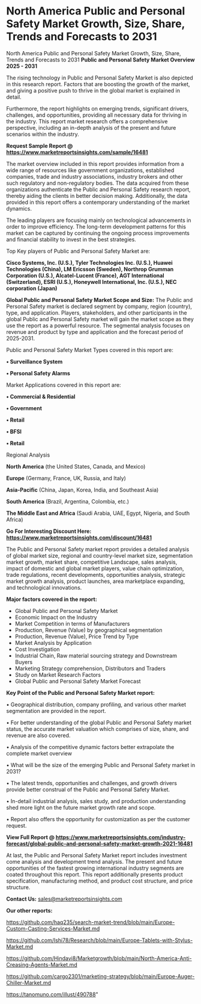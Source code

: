 # North America Public and Personal Safety Market Growth, Size, Share, Trends and Forecasts to 2031
North America Public and Personal Safety Market Growth, Size, Share, Trends and Forecasts to 2031
<Strong> Public and Personal Safety Market Overview 2025 - 2031</strong>

The rising technology in Public and Personal Safety Market is also depicted in this research report. Factors that are boosting the growth of the market, and giving a positive push to thrive in the global market is explained in detail.

Furthermore, the report highlights on emerging trends, significant drivers, challenges, and opportunities, providing all necessary data for thriving in the industry. This report market research offers a comprehensive perspective, including an in-depth analysis of the present and future scenarios within the industry.

<strong>Request Sample Report @ <a href=https://www.marketreportsinsights.com/sample/16481>https://www.marketreportsinsights.com/sample/16481</a></strong>

The market overview included in this report provides information from a wide range of resources like government organizations, established companies, trade and industry associations, industry brokers and other such regulatory and non-regulatory bodies. The data acquired from these organizations authenticate the Public and Personal Safety research report, thereby aiding the clients in better decision making. Additionally, the data provided in this report offers a contemporary understanding of the market dynamics.

The leading players are focusing mainly on technological advancements in order to improve efficiency. The long-term development patterns for this market can be captured by continuing the ongoing process improvements and financial stability to invest in the best strategies.

Top Key players of Public and Personal Safety Market are:

<strong>Cisco Systems, Inc. (U.S.), Tyler Technologies Inc. (U.S.), Huawei Technologies (China), LM Ericsson (Sweden), Northrop Grumman Corporation (U.S.), Alcatel-Lucent (France), AGT International (Switzerland), ESRI (U.S.), Honeywell International, Inc. (U.S.), NEC corporation (Japan)</strong>

<strong><b>Global Public and Personal Safety Market Scope and Size:</b></strong>
The Public and Personal Safety market is declared segment by company, region (country), type, and application. Players, stakeholders, and other participants in the global Public and Personal Safety market will gain the market scope as they use the report as a powerful resource. The segmental analysis focuses on revenue and product by type and application and the forecast period of 2025-2031.

Public and Personal Safety Market Types covered in this report are:

<strong>• Surveillance System

• Personal Safety Alarms</strong>

Market Applications covered in this report are:

<strong>• Commercial & Residential

• Government

• Retail

• BFSI

• Retail</strong> 

Regional Analysis

<strong>North America</strong> (the United States, Canada, and Mexico)

<strong>Europe</strong> (Germany, France, UK, Russia, and Italy)

<strong>Asia-Pacific</strong> (China, Japan, Korea, India, and Southeast Asia)

<strong>South America</strong> (Brazil, Argentina, Colombia, etc.)

<strong>The Middle East and Africa</strong> (Saudi Arabia, UAE, Egypt, Nigeria, and South Africa)

<strong>Go For Interesting Discount Here: <a href=https://www.marketreportsinsights.com/discount/16481>https://www.marketreportsinsights.com/discount/16481</a></strong>

The Public and Personal Safety market report provides a detailed analysis of global market size, regional and country-level market size, segmentation market growth, market share, competitive Landscape, sales analysis, impact of domestic and global market players, value chain optimization, trade regulations, recent developments, opportunities analysis, strategic market growth analysis, product launches, area marketplace expanding, and technological innovations.

<strong><b>Major factors covered in the report:</b></strong>
<ul>
  <li>Global Public and Personal Safety Market </li>
  <li>Economic Impact on the Industry</li>
  <li>Market Competition in terms of Manufacturers</li>
  <li>Production, Revenue (Value) by geographical segmentation</li>
  <li>Production, Revenue (Value), Price Trend by Type</li>
  <li>Market Analysis by Application</li>
  <li>Cost Investigation</li>
  <li>Industrial Chain, Raw material sourcing strategy and Downstream Buyers</li>
  <li>Marketing Strategy comprehension, Distributors and Traders</li>
  <li>Study on Market Research Factors</li>
  <li>Global Public and Personal Safety Market Forecast</li>
</ul>

<strong><b>Key Point of the Public and Personal Safety Market report:</b></strong>

• Geographical distribution, company profiling, and various other market segmentation are provided in the report.

• For better understanding of the global Public and Personal Safety market status, the accurate market valuation which comprises of size, share, and revenue are also covered.

• Analysis of the competitive dynamic factors better extrapolate the complete market overview

• What will be the size of the emerging Public and Personal Safety market in 2031?

• The latest trends, opportunities and challenges, and growth drivers provide better construal of the Public and Personal Safety Market.

• In-detail industrial analysis, sales study, and production understanding shed more light on the future market growth rate and scope.

• Report also offers the opportunity for customization as per the customer request.

<strong><b>View Full Report @ <a href=https://www.marketreportsinsights.com/industry-forecast/global-public-and-personal-safety-market-growth-2021-16481>https://www.marketreportsinsights.com/industry-forecast/global-public-and-personal-safety-market-growth-2021-16481</a></b></strong>


At last, the Public and Personal Safety Market report includes investment come analysis and development trend analysis. The present and future opportunities of the fastest growing international industry segments are coated throughout this report. This report additionally presents product specification, manufacturing method, and product cost structure, and price structure.

<strong>Contact Us:</strong>
sales@marketreportsinsights.com

<strong>Our other reports:</strong>

<a href=https://github.com/haq235/search-market-trend/blob/main/Europe-Custom-Casting-Services-Market.md>https://github.com/haq235/search-market-trend/blob/main/Europe-Custom-Casting-Services-Market.md</a>

<a href=https://github.com/Ishi78/Research/blob/main/Europe-Tablets-with-Stylus-Market.md>https://github.com/Ishi78/Research/blob/main/Europe-Tablets-with-Stylus-Market.md</a>

<a href=https://github.com/Hindavi8/Marketgrowth/blob/main/North-America-Anti-Creasing-Agents-Market.md>https://github.com/Hindavi8/Marketgrowth/blob/main/North-America-Anti-Creasing-Agents-Market.md</a>

<a href=https://github.com/cargo2301/marketing-strategy/blob/main/Europe-Auger-Chiller-Market.md>https://github.com/cargo2301/marketing-strategy/blob/main/Europe-Auger-Chiller-Market.md</a>

<a href=https://tanomuno.com/illust/490788>https://tanomuno.com/illust/490788</a>"
